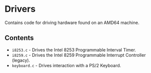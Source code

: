 # Drivers
Contains code for driving hardware found on an AMD64 machine.

## Contents
- `i8253.c` - Drives the Intel 8253 Programmable Interval Timer.
- `i8259.c` - Drives the Intel 8259 Programmable Interrupt Controller (legacy).
- `keyboard.c` - Drives interaction with a PS/2 Keyboard.
